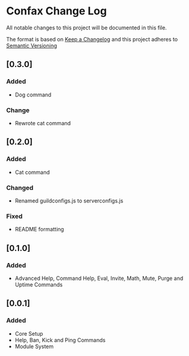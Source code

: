 # Confax Change Log

All notable changes to this project will be documented in this file.

The format is based on [Keep a Changelog](http://keepachangelog.com/)
and this project adheres to [Semantic Versioning](http://semver.org/)

## [0.3.0]
### Added
- Dog command

### Change
- Rewrote cat command

## [0.2.0]
### Added
- Cat command

### Changed
- Renamed guildconfigs.js to serverconfigs.js

### Fixed
- README formatting

## [0.1.0]
### Added
- Advanced Help, Command Help, Eval, Invite, Math, Mute, Purge and Uptime Commands 

## [0.0.1]
### Added
- Core Setup
- Help, Ban, Kick and Ping Commands
- Module System